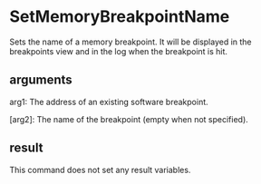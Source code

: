 # SetMemoryBreakpointName

Sets the name of a memory breakpoint. It will be displayed in the breakpoints view and in the log when the breakpoint is hit.

## arguments

arg1: The address of an existing software breakpoint.

\[arg2\]: The name of the breakpoint (empty when not specified).

## result

This command does not set any result variables.
